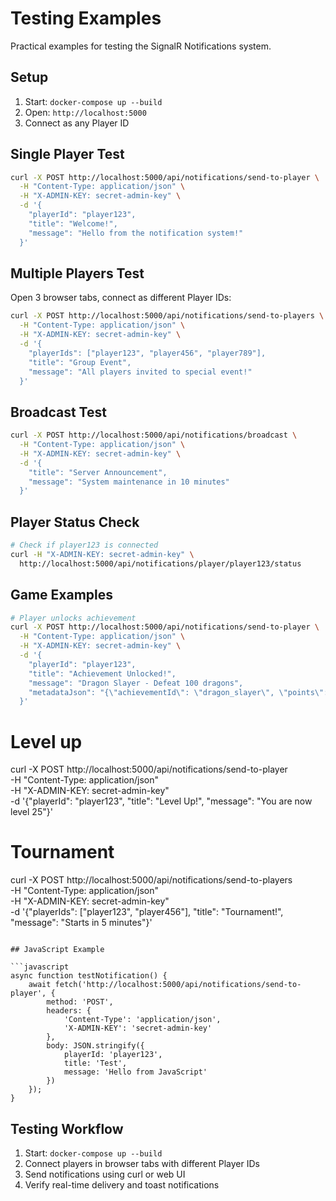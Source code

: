 # Testing Examples

Practical examples for testing the SignalR Notifications system.

## Setup
1. Start: `docker-compose up --build`
2. Open: `http://localhost:5000`
3. Connect as any Player ID

## Single Player Test
```bash
curl -X POST http://localhost:5000/api/notifications/send-to-player \
  -H "Content-Type: application/json" \
  -H "X-ADMIN-KEY: secret-admin-key" \
  -d '{
    "playerId": "player123",
    "title": "Welcome!",
    "message": "Hello from the notification system!"
  }'
```

## Multiple Players Test
Open 3 browser tabs, connect as different Player IDs:
```bash
curl -X POST http://localhost:5000/api/notifications/send-to-players \
  -H "Content-Type: application/json" \
  -H "X-ADMIN-KEY: secret-admin-key" \
  -d '{
    "playerIds": ["player123", "player456", "player789"],
    "title": "Group Event",
    "message": "All players invited to special event!"
  }'
```

## Broadcast Test
```bash
curl -X POST http://localhost:5000/api/notifications/broadcast \
  -H "Content-Type: application/json" \
  -H "X-ADMIN-KEY: secret-admin-key" \
  -d '{
    "title": "Server Announcement",
    "message": "System maintenance in 10 minutes"
  }'
```

## Player Status Check
```bash
# Check if player123 is connected
curl -H "X-ADMIN-KEY: secret-admin-key" \
  http://localhost:5000/api/notifications/player/player123/status
```

## Game Examples
```bash
# Player unlocks achievement
curl -X POST http://localhost:5000/api/notifications/send-to-player \
  -H "Content-Type: application/json" \
  -H "X-ADMIN-KEY: secret-admin-key" \
  -d '{
    "playerId": "player123",
    "title": "Achievement Unlocked!",
    "message": "Dragon Slayer - Defeat 100 dragons",
    "metadataJson": "{\"achievementId\": \"dragon_slayer\", \"points\": 500, \"xp\": 1000}"
  }'
```

# Level up
curl -X POST http://localhost:5000/api/notifications/send-to-player \
  -H "Content-Type: application/json" \
  -H "X-ADMIN-KEY: secret-admin-key" \
  -d '{"playerId": "player123", "title": "Level Up!", "message": "You are now level 25"}'

# Tournament
curl -X POST http://localhost:5000/api/notifications/send-to-players \
  -H "Content-Type: application/json" \
  -H "X-ADMIN-KEY: secret-admin-key" \
  -d '{"playerIds": ["player123", "player456"], "title": "Tournament!", "message": "Starts in 5 minutes"}'
```

## JavaScript Example

```javascript
async function testNotification() {
    await fetch('http://localhost:5000/api/notifications/send-to-player', {
        method: 'POST',
        headers: {
            'Content-Type': 'application/json',
            'X-ADMIN-KEY': 'secret-admin-key'
        },
        body: JSON.stringify({
            playerId: 'player123',
            title: 'Test',
            message: 'Hello from JavaScript'
        })
    });
}
```

## Testing Workflow

1. Start: `docker-compose up --build`
2. Connect players in browser tabs with different Player IDs  
3. Send notifications using curl or web UI
4. Verify real-time delivery and toast notifications
